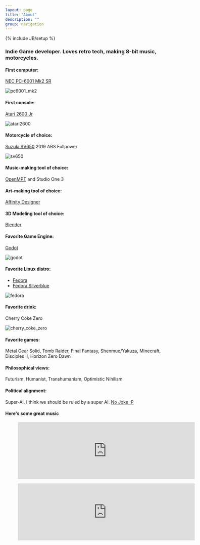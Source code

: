 ```yaml
---
layout: page
title: "About"
description: ""
group: navigation
---
```

{% include JB/setup %}

[pc6001_mk2]: {{site.baseurl}}assets/about/nec_pc6001mk2sr.png "First Computer"
[atari2600]: {{site.baseurl}}assets/about/atari2600jr.png "First Console"
[sv650]: {{site.baseurl}}assets/about/sv650.jpg "My Girlfriend"
[godot]: {{site.baseurl}}assets/about/godot.gif "Godot Intensifies"
[fedora]: {{site.baseurl}}assets/about/fedora.png "Fedora Silverblue"
[cherry_coke_zero]: {{site.baseurl}}assets/about/cherry_coke_zero.gif "They Discontinued My Life"

### Indie Game developer. Loves retro tech, making 8-bit music, motorcycles.

#### First computer:

[NEC PC-6001 Mk2 SR](https://www.old-computers.com/museum/computer.asp?c=394)

![pc6001_mk2]

#### First console:

[Atari 2600 Jr](https://www.youtube.com/watch?v=lCfcZ89wrFM)

![atari2600]

#### Motorcycle of choice:

[Suzuki SV650](https://www.youtube.com/watch?v=IoibhsER2X4) 2019 ABS Fullpower

![sv650]

#### Music-making tool of choice:

[OpenMPT](https://openmpt.org/) and Studio One 3

#### Art-making tool of choice:

[Affinity Designer](https://affinity.serif.com/en-gb/designer/)

#### 3D Modeling tool of choice:

[Blender](https://www.blender.org/)

#### Favorite Game Engine:

[Godot](https://godotengine.org/)

![godot]

#### Favorite Linux distro:

* [Fedora](https://getfedora.org/)
* [Fedora Silverblue](https://silverblue.fedoraproject.org)

![fedora]

#### Favorite drink:

Cherry Coke Zero

![cherry_coke_zero]

#### Favorite games:

Metal Gear Solid, Tomb Raider, Final Fantasy, Shenmue/Yakuza, Minecraft, Disciples II, Horizon Zero Dawn

#### Philosophical views:

Futurism, Humanist, Transhumanism, Optimistic Nihilism

#### Political alignment:

Super-AI. I think we should be ruled by a super AI. [No Joke :P](https://www.thevenusproject.com/center-for-resource-management/)

#### Here's some great music

<figure class="video_container">
	<iframe width="560" height="180" src="https://www.youtube-nocookie.com/embed/9c93ljrAZAw" frameborder="0" allowfullscreen></iframe>
</figure>

<figure class="video_container">
	<iframe width="560" height="180" src="https://www.youtube-nocookie.com/embed/lCB0ef3Y-rI" frameborder="0" allowfullscreen></iframe>
</figure>

